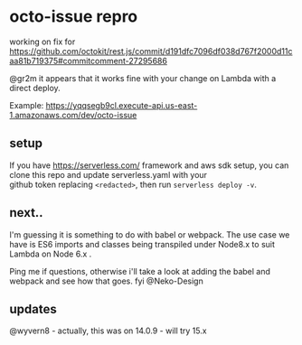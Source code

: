 # octo-issue repro
working on fix for https://github.com/octokit/rest.js/commit/d191dfc7096df038d767f2000d11caa81b719375#commitcomment-27295686

@gr2m it appears that it works fine with your change on Lambda with a direct deploy.  

Example: https://yqqsegb9cl.execute-api.us-east-1.amazonaws.com/dev/octo-issue

## setup
If you have https://serverless.com/ framework and aws sdk setup, you can clone this repo and update serverless.yaml with your  
github token replacing `<redacted>`, then run `serverless deploy -v`.
 
## next..
I'm guessing it is something to do with babel or webpack.  The use case we have is ES6 imports and classes being transpiled under 
Node8.x to suit Lambda on Node 6.x .

Ping me if questions, otherwise i'll take a look at adding the babel and webpack and see how that goes.  fyi @Neko-Design

## updates
@wyvern8 - actually, this was on 14.0.9 - will try 15.x
